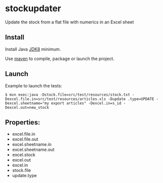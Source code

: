 # stockupdater
Update the stock from a flat file with numerics in an Excel sheet

## Install

Install Java [JDK8](http://www.oracle.com/technetwork/java/javase/downloads/jdk8-downloads-2133151.html) minimum.

Use [maven](http://maven.apache.org/download.cgi) to compile, package or launch the project.

## Launch

Example to launch the tests:

`$ mvn exec:java -Dstock.file=src/test/resources/stock.txt -Dexcel.file.in=src/test/resources/articles.xls -Dupdate
.type=UPDATE -Dexcel.sheetname="my export articles" -Dexcel.in=s_id -Dexcel.out=new_stock`

## Properties:

* excel.file.in
* excel.file.out
* excel.sheetname.in
* excel.sheetname.out
* excel.stock
* excel.out
* excel.in
* stock.file
* update.type

